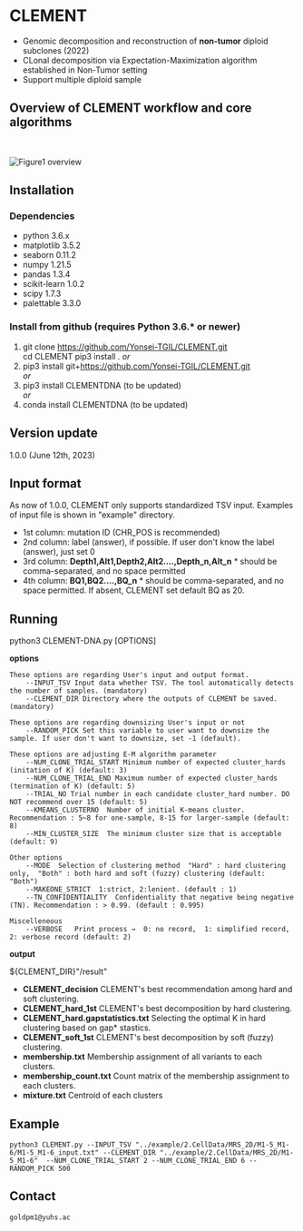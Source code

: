 # CLEMENT
- Genomic decomposition and reconstruction of **non-tumor** diploid subclones (2022)
- CLonal decomposition via Expectation-Maximization algorithm established in Non-Tumor setting
- Support multiple diploid sample

## Overview of CLEMENT workflow and core algorithms
<br/>

![Figure1 overview](https://user-images.githubusercontent.com/56012432/195979886-cd29df09-8291-4150-9001-db7dde5e7567.png)
<br/>

## Installation
### Dependencies
- python 3.6.x
- matplotlib 3.5.2
- seaborn 0.11.2
- numpy 1.21.5
- pandas 1.3.4
- scikit-learn 1.0.2
- scipy 1.7.3
- palettable 3.3.0

### Install from github (requires Python 3.6.* or newer)
1. git clone https://github.com/Yonsei-TGIL/CLEMENT.git   
    cd CLEMENT
    pip3 install .
*or*   
2. pip3 install git+https://github.com/Yonsei-TGIL/CLEMENT.git    
*or*   
3. pip3 install CLEMENTDNA  (to be updated)   
*or* 
4. conda install CLEMENTDNA (to be updated)

## Version update
1.0.0 (June 12th, 2023)

## Input format
As now of 1.0.0, CLEMENT only supports standardized TSV input. Examples of input file is shown in "example" directory.
- 1st column: mutation ID (CHR_POS is recommended)
- 2nd column: label  (answer), if possible. If user don't know the label (answer), just set 0
- 3rd column: **Depth1,Alt1,Depth2,Alt2....,Depth_n,Alt_n**    * should be comma-separated, and no space permitted
- 4th column: **BQ1,BQ2....,BQ_n**    * should be comma-separated, and no space permitted. If absent, CLEMENT set default BQ as 20.

## Running
python3 CLEMENT-DNA.py [OPTIONS]


**options**

	These options are regarding User's input and output format.
		--INPUT_TSV	Input data whether TSV. The tool automatically detects the number of samples. (mandatory)
		--CLEMENT_DIR Directory where the outputs of CLEMENT be saved. (mandatory)

	These options are regarding downsizing User's input or not
		--RANDOM_PICK Set this variable to user want to downsize the sample. If user don't want to downsize, set -1 (default).
	
	These options are adjusting E-M algorithm parameter
		--NUM_CLONE_TRIAL_START Minimum number of expected cluster_hards (initation of K) (default: 3)
		--NUM_CLONE_TRIAL_END Maximum number of expected cluster_hards (termination of K) (default: 5)
		--TRIAL_NO Trial number in each candidate cluster_hard number. DO NOT recommend over 15 (default: 5)
		--KMEANS_CLUSTERNO	Number of initial K-means cluster. Recommendation : 5~8 for one-sample, 8-15 for larger-sample (default: 8)
		--MIN_CLUSTER_SIZE	The minimum cluster size that is acceptable (default: 9)

	Other options
		--MODE	Selection of clustering method  "Hard" : hard clustering only,  "Both" : both hard and soft (fuzzy) clustering (default: "Both")
		--MAKEONE_STRICT  1:strict, 2:lenient. (default : 1)
		--TN_CONFIDENTIALITY  Confidentiality that negative being negative (TN). Recommendation : > 0.99. (default : 0.995)

	Miscelleneous
		--VERBOSE	Print process →  0: no record,  1: simplified record,  2: verbose record (default: 2)


**output**

${CLEMENT_DIR}"/result"
- **CLEMENT_decision**	CLEMENT's best recommendation among hard and soft clustering.
- **CLEMENT_hard_1st** CLEMENT's best decomposition by hard clustering.
- **CLEMENT_hard.gapstatistics.txt** Selecting the optimal K in hard clustering based on gap* stastics.
- **CLEMENT_soft_1st** CLEMENT's best decomposition by soft (fuzzy) clustering.
- **membership.txt** Membership assignment of all variants to each clusters. 
- **membership_count.txt** Count matrix of the membership assignment to each clusters.
- **mixture.txt** Centroid of each clusters

## Example
	python3 CLEMENT.py --INPUT_TSV "../example/2.CellData/MRS_2D/M1-5_M1-6/M1-5_M1-6_input.txt" --CLEMENT_DIR "../example/2.CellData/MRS_2D/M1-5_M1-6"  --NUM_CLONE_TRIAL_START 2 --NUM_CLONE_TRIAL_END 6 --RANDOM_PICK 500

## Contact
	goldpm1@yuhs.ac
